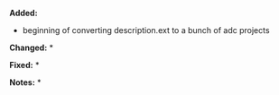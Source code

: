 **Added:**
* beginning of converting description.ext to a bunch of adc projects

**Changed:**
* 

**Fixed:**
* 

**Notes:**
* 
